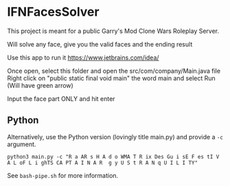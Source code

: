 # IFNFacesSolver
This project is meant for a public Garry's Mod Clone Wars Roleplay Server.

Will solve any face, give you the valid faces and the ending result

Use this app to run it https://www.jetbrains.com/idea/

Once open, select this folder and open the src/com/company/Main.java file
Right click on "public static final void main" the word main and select Run (Will have green arrow)

Input the face part ONLY and hit enter

## Python

Alternatively, use the Python version (lovingly title main.py) and provide a `-c` argument.

```python3 main.py -c "R a AR s H A d o WMA T R ix Des Gu i sE F es tI V A L oF L i ghTS CA PT A I N A R  g y U S t R A N q U I L I TY"```

See `bash-pipe.sh` for more information.
